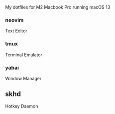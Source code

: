 My dotfiles for M2 Macbook Pro running macOS 13

### neovim
Text Editor
### tmux
Terminal Emulator
### yabai
Window Manager
## skhd
Hotkey Daemon


